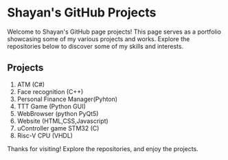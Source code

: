 # Shayan's GitHub Projects

Welcome to Shayan's GitHub page projects! This page serves as a portfolio showcasing some of my various projects and works. Explore the repositories below to discover some of my skills and interests.

## Projects
1. ATM (C#)
2. Face recognition (C++)
3. Personal Finance Manager(Pyhton)
4. TTT Game (Python GUI)
5. WebBrowser (python PyQt5)
6. Website (HTML,CSS,Javascript)
7. uController game STM32 (C)
8. Risc-V CPU (VHDL)

Thanks for visiting! Explore the repositories, and enjoy the projects.
